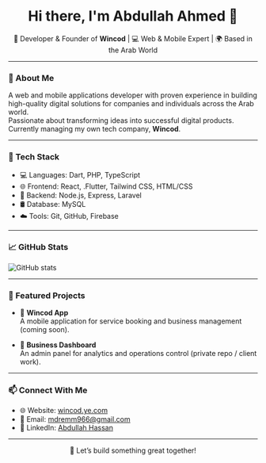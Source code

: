 
<h1 align="center">Hi there, I'm Abdullah Ahmed 👋</h1>

<p align="center">
  🚀 Developer & Founder of <strong>Wincod</strong> | 💻 Web & Mobile Expert | 🌍 Based in the Arab World
</p>

---

### 🔹 About Me

A web and mobile applications developer with proven experience in building high-quality digital solutions for companies and individuals across the Arab world.  
Passionate about transforming ideas into successful digital products.  
Currently managing my own tech company, **Wincod**.

---

### 🧰 Tech Stack

- 💻 Languages: Dart, PHP, TypeScript
- 🌐 Frontend: React, .Flutter, Tailwind CSS, HTML/CSS
- 🔧 Backend: Node.js, Express, Laravel
- 🛢️ Database: MySQL
- ☁️ Tools: Git, GitHub, Firebase

---

### 📈 GitHub Stats

![GitHub stats](https://github-readme-stats.vercel.app/api?username=00a4a&show_icons=true&theme=tokyonight)

---

### 🚀 Featured Projects

- 📱 **Wincod App**  
  A mobile application for service booking and business management (coming soon).

- 💼 **Business Dashboard**  
  An admin panel for analytics and operations control (private repo / client work).

---

### 📫 Connect With Me

- 🌐 Website: [wincod.ye.com](https://wincod.ye.com)
- 📧 Email: mdremm966@gmail.com
- 🔗 LinkedIn: [Abdullah Hassan](https://www.linkedin.com/in/abdullah-hassan-2169502b6)

---

<p align="center">📍 Let’s build something great together!</p>
